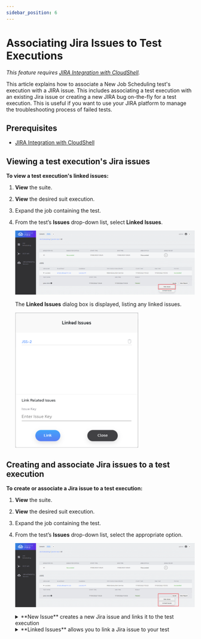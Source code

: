 ```yaml
---
sidebar_position: 6
---
```


# Associating Jira Issues to Test Executions

*This feature requires [JIRA Integration with CloudShell](https://help.quali.com/Online%20Help/0.0/Portal/Content/Admn/Jira-Intg.htm).*

This article explains how to associate a New Job Scheduling test's execution with a JIRA issue. This includes associating a test execution with an existing Jira issue or creating a new JIRA bug on-the-fly for a test execution. This is useful if you want to use your JIRA platform to manage the troubleshooting process of failed tests.

## Prerequisites

- [JIRA Integration with CloudShell](https://help.quali.com/Online%20Help/0.0/Portal/Content/Admn/Jira-Intg.htm)

## Viewing a test execution's Jira issues

**To view a test execution's linked issues:**

1. **View** the suite.
    
2. **View** the desired suit execution.
    
3. Expand the job containing the test.
    
4. From the test’s **Issues** drop-down list, select **Linked Issues**.
    
    ![](/Images/JSS/image.png)
    
    The **Linked Issues** dialog box is displayed, listing any linked issues.
    
    ![](/Images/JSS/JssLinkJira.png)
    

## Creating and associate Jira issues to a test execution

**To create or associate a Jira issue to a test execution:**

1. **View** the suite.
    
2. **View** the desired suit execution.
    
3. Expand the job containing the test.
    
4. From the test’s **Issues** drop-down list, select the appropriate option.
    
    ![](/Images/JSS/JssCreateLinkJira.png)
    
    <details>
    <summary>**New Issue** creates a new Jira issue and links it to the test execution</summary>
        
        Jira opens, displaying a new issue with the following details:
        
        - **Summary**: Test execution's name and execution name
        - **Issue** Type: Bug
        - **Reporter**: CloudShell user
        - **Description**: Link to the test execution's report
        - **Priority**: Medium
        - **Environment**: CloudShell sandbox on which the test ran
        
        For example:
        
        ![](/Images/JSS/JssNewJiraIssue.png)
    </details>

    <details>
    <summary>**Linked Issues** allows you to link a Jira issue to your test</summary>
    
    The **Linked Issues** dialog box is displayed, prompting you to link additional ones by entering their issue keys and clicking **Link**.

    ![](/Images/JSS/JssLinkJira.png)
    </details>
        
    